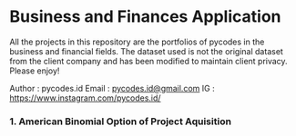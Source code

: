 # Business and Finances Application
All the projects in this repository are the portfolios of pycodes in the business and financial fields. The dataset used is not the original dataset from the client company and has been modified to maintain client privacy. Please enjoy!

Author    : pycodes.id
Email     : pycodes.id@gmail.com
IG        : https://www.instagram.com/pycodes.id/


### 1. American Binomial Option of Project Aquisition
